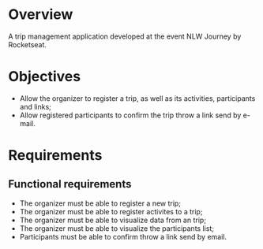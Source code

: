 # Overview

A trip management application developed at the event NLW Journey by Rocketseat.

# Objectives

- Allow the organizer to register a trip, as well as its activities, participants and links;
- Allow registered participants to confirm the trip throw a link send by e-mail.

# Requirements

## Functional requirements

- The organizer must be able to register a new trip;
- The organizer must be able to register activites to a trip;
- The organizer must be able to visualize data from an trip;
- The organizer must be able to visualize the participants list;
- Participants must be able to confirm throw a link send by email.
